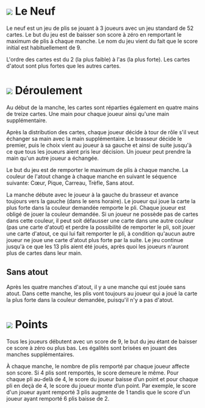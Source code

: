 # ![](icon-cards) Le Neuf
Le neuf est un jeu de plis se jouant à 3 joueurs avec un jeu standard de 52 cartes. Le but du jeu est de baisser son
score à zéro en remportant le maximum de plis à chaque manche. Le nom du jeu vient du fait que le score initial est
habituellement de 9.

L'ordre des cartes est du 2 (la plus faible) à l'as (la plus forte). Les cartes d'atout sont plus fortes que les autres
cartes.

# ![](icon-cards) Déroulement

Au début de la manche, les cartes sont réparties également en quatre mains de treize cartes. Une main pour chaque joueur
ainsi qu'une main supplémentaire.

Après la distribution des cartes, chaque joueur décide à tour de rôle s'il veut échanger sa main avec la main
supplémentaire. Le brasseur décide le premier, puis le choix vient au joueur à sa gauche et ainsi de suite jusqu'à ce
que tous les joueurs aient pris leur décision. Un joueur peut prendre la main qu'un autre joueur a échangée.

Le but du jeu est de remporter le maximum de plis à chaque manche. La couleur de l'atout change à chaque manche en
suivant le séquence suivante: Cœur, Pique, Carreau, Trèfle, Sans atout.

La manche débute avec le joueur à la gauche du brasseur et avance toujours vers la gauche (dans le sens horaire). Le
joueur qui joue la carte la plus forte dans la couleur demandée remporte le pli. Chaque joueur est obligé de jouer la
couleur demandée. Si un joueur ne possède pas de cartes dans cette couleur, il peut soit défausser une carte dans une
autre couleur (pas une carte d'atout) et perdre la possibilité de remporter le pli, soit jouer une carte d'atout, ce qui
lui fait remporter le pli, à condition qu'aucun autre joueur ne joue une carte d'atout plus forte par la suite. Le jeu
continue jusqu'à ce que les 13 plis aient été joués, après quoi les joueurs n'auront plus de cartes dans leur main.

## Sans atout
Après les quatre manches d'atout, il y a une manche qui est jouée
sans atout. Dans cette manche, les plis vont toujours au joueur qui
a joué la carte la plus forte dans la couleur demandée, puisqu'il
n'y a pas d'atout.


# ![](icon-book) Points

Tous les joueurs débutent avec un score de 9, le but du jeu étant de baisser ce score à zéro ou plus bas. Les égalités
sont brisées en jouant des manches supplémentaires.

À chaque manche, le nombre de plis remporté par chaque joueur affecte son score. Si 4 plis sont remportés, le score
demeure le même. Pour chaque pli au-delà de 4, le score du joueur baisse d’un point et pour chaque pli en deçà de 4, le
score du joueur monte d’un point. Par exemple, le score d'un joueur ayant remporté 3 plis augmente de 1 tandis que le
score d'un joueur ayant remporté 6 plis baisse de 2.
